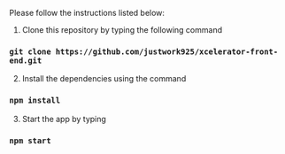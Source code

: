 
Please follow the instructions listed below: 

1. Clone this repository by typing the following command
### `git clone https://github.com/justwork925/xcelerator-front-end.git`

2. Install the dependencies using the command
### `npm install`

3. Start the app by typing 
### `npm start`
